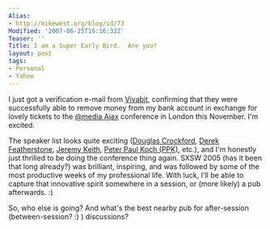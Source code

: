 ```yaml
---
Alias:
- http://mikewest.org/blog/id/73
Modified: '2007-06-25T16:16:32Z'
Teaser: ''
Title: I am a Super Early Bird.  Are you?
layout: post
tags:
- Personal
- Yahoo
---
```

I just got a verification e-mail from [Vivabit][], confirming that they were successfully able to remove money from my bank account in exchange for lovely tickets to the [@media Ajax][conf] conference in London this November.  I'm excited.

The speaker list looks quite exciting ([Douglas Crockford][dc], [Derek Featherstone][df], [Jeremy Keith][jk], [Peter Paul Koch (PPK)][ppk], etc.), and I'm honestly just thrilled to be doing the conference thing again.  SXSW 2005 (has it been that long already?) was brilliant, inspiring, and was followed by some of the most productive weeks of my professional life.  With luck, I'll be able to capture that innovative spirit somewhere in a session, or (more likely) a pub afterwards.  :)

So, who else is going?  And what's the best nearby pub for after-session (between-session? :) ) discussions?

[vivabit]: http://www.vivabit.com/ 
[conf]: http://www.vivabit.com/atmediaAjax/ "@media Ajax | London, 19th-20th November, 2007"
[dc]: http://www.crockford.com/ "Douglas Crockford"
[df]: http://boxofchocolates.ca/ "Derek Featherstone: 'Box of Chocolates'"
[jk]: http://adactio.com/ "Jeremy Keith: 'Adactio'"
[ppk]: http://www.quirksmode.org/ "Peter Paul Koch: 'Quirksmode'"